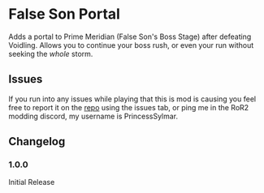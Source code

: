 # False Son Portal

Adds a portal to Prime Meridian (False Son's Boss Stage) after defeating Voidling. Allows you to continue your boss rush, or even your run without seeking the *whole* storm.

## Issues

If you run into any issues while playing that this is mod is causing you feel free to report it on the [repo](https://github.com/SylmarDev/RoR2-PrimeMeridianPortal) using the issues tab, or ping me in the RoR2 modding discord, my username is PrincessSylmar.

## Changelog

### **1.0.0**

Initial Release
